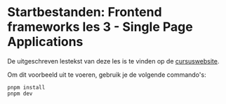 # Startbestanden: Frontend frameworks les 3 - Single Page Applications

De uitgeschreven lestekst van deze les is te vinden op de [cursuswebsite](
https://it-graduaten-javascript.netlify.app/lessen/frontend/lecture3.html).

Om dit voorbeeld uit te voeren, gebruik je de volgende commando's:

```shell
pnpm install
pnpm dev
```